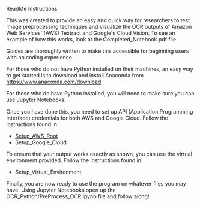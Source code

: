﻿ReadMe Instructions

This was created to provide an easy and quick way for researchers to test image preprocessing techniques and visualize the OCR outputs of Amazon Web Services' (AWS) Textract and Google's Cloud Vision. To see an example of how this works, look at the Completed\_Notebook.pdf file.

Guides are thoroughly written to make this accessible for beginning users with no coding experience.

For those who do not have Python installed on their machines, an easy way to get started is to download and install Anaconda from <https://www.anaconda.com/download> 

For those who do have Python installed, you will need to make sure you can use Jupyter Notebooks.

Once you have done this, you need to set up API (Application Programming Interface) credentials for both AWS and Google Cloud. Follow the instructions found in:

- [Setup\_AWS\_Root](https://github.com/MikeJGiordano/OCR_History/blob/main/Setup_AWS_Root.md)
- Setup\_Google\_Cloud

To ensure that your output works exactly as shown, you can use the virtual environment provided. Follow the instructions found in:

- Setup\_Virtual\_Environment

Finally, you are now ready to use the program on whatever files you may have. Using Jupyter Notebooks open up the OCR\_Python/PreProcess\_OCR.ipynb file and follow along!
